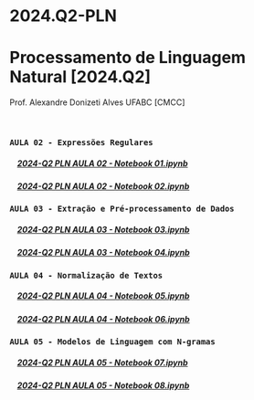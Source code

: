 # 2024.Q2-PLN

# Processamento de Linguagem Natural [2024.Q2]
Prof. Alexandre Donizeti Alves
UFABC [CMCC]

<br>

### `AULA 02 - Expressões Regulares`

##### &nbsp;&nbsp;&nbsp; [2024-Q2 PLN AULA 02 - Notebook 01.ipynb](https://github.com/adalves-ufabc/2024.Q2-PLN/blob/main/aulas/2024_Q2_PLN_AULA_02_Notebook_01.ipynb)
##### &nbsp;&nbsp;&nbsp; [2024-Q2 PLN AULA 02 - Notebook 02.ipynb](https://github.com/adalves-ufabc/2024.Q2-PLN/blob/main/aulas/2024_Q2_PLN_AULA_02_Notebook_02.ipynb)

### `AULA 03 - Extração e Pré-processamento de Dados`

##### &nbsp;&nbsp;&nbsp; [2024-Q2 PLN AULA 03 - Notebook 03.ipynb](https://github.com/adalves-ufabc/2024.Q2-PLN/blob/main/aulas/2024_Q2_PLN_AULA_03_Notebook_03.ipynb)
##### &nbsp;&nbsp;&nbsp; [2024-Q2 PLN AULA 03 - Notebook 04.ipynb](https://github.com/adalves-ufabc/2024.Q2-PLN/blob/main/aulas/2024_Q2_PLN_AULA_03_Notebook_04.ipynb)

### `AULA 04 - Normalização de Textos`

##### &nbsp;&nbsp;&nbsp; [2024-Q2 PLN AULA 04 - Notebook 05.ipynb](https://github.com/adalves-ufabc/2024.Q2-PLN/blob/main/aulas/2024_Q2_PLN_AULA_04_Notebook_05.ipynb)
##### &nbsp;&nbsp;&nbsp; [2024-Q2 PLN AULA 04 - Notebook 06.ipynb](https://github.com/adalves-ufabc/2024.Q2-PLN/blob/main/aulas/2024_Q2_PLN_AULA_04_Notebook_06.ipynb)

### `AULA 05 - Modelos de Linguagem com N-gramas`

##### &nbsp;&nbsp;&nbsp; [2024-Q2 PLN AULA 05 - Notebook 07.ipynb](https://github.com/adalves-ufabc/2024.Q2-PLN/blob/main/aulas/2024_Q2_PLN_AULA_05_Notebook_07.ipynb)
##### &nbsp;&nbsp;&nbsp; [2024-Q2 PLN AULA 05 - Notebook 08.ipynb](https://github.com/adalves-ufabc/2024.Q2-PLN/blob/main/aulas/2024_Q2_PLN_AULA_05_Notebook_08.ipynb)
